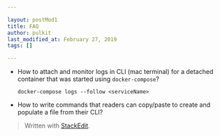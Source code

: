 ```yaml
---

layout: postMod1
title: FAQ
author: pulkit
last_modified_at: February 27, 2019
tags: []

---
```


* How to attach and monitor logs in CLI (mac terminal) for a detached container that was started using `docker-compose`?
	```
	docker-compose logs --follow <serviceName>
	```
* How to write commands that readers can copy/paste to create and populate a file from their CLI?

> Written with [StackEdit](https://stackedit.io/).
<!--stackedit_data:
eyJoaXN0b3J5IjpbMjA0Njg1NzAxNywtMTY1NjgxODA3N119
-->
